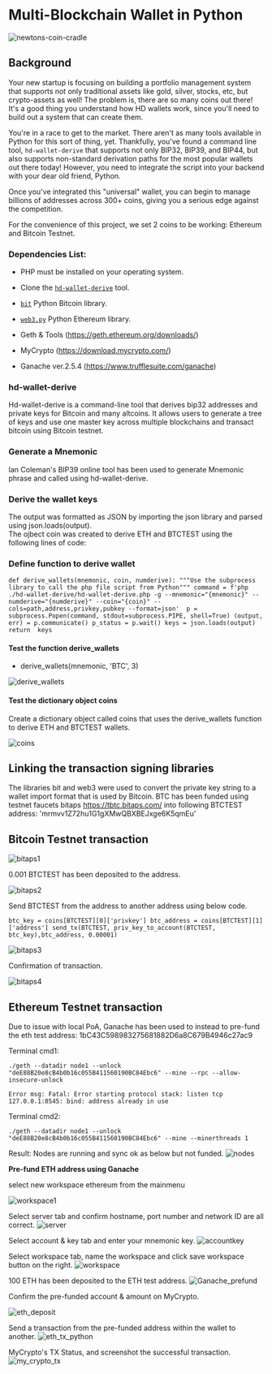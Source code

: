   # Multi-Blockchain Wallet in Python

![newtons-coin-cradle](images/newtons-coin-cradle.jpg)

## Background

Your new startup is focusing on building a portfolio management system that supports not only traditional assets
like gold, silver, stocks, etc, but crypto-assets as well! The problem is, there are so many coins out there! It's
a good thing you understand how HD wallets work, since you'll need to build out a system that can create them.

You're in a race to get to the market. There aren't as many tools available in Python for this sort of thing, yet.
Thankfully, you've found a command line tool, `hd-wallet-derive` that supports not only BIP32, BIP39, and BIP44, but
also supports non-standard derivation paths for the most popular wallets out there today! However, you need to integrate
the script into your backend with your dear old friend, Python.

Once you've integrated this "universal" wallet, you can begin to manage billions of addresses across 300+ coins, giving
you a serious edge against the competition.

For the convenience of this project, we set 2 coins to be working: Ethereum and Bitcoin Testnet.

### **Dependencies List:**

- PHP must be installed on your operating system.

- Clone the [`hd-wallet-derive`](https://github.com/dan-da/hd-wallet-derive) tool.

- [`bit`](https://ofek.github.io/bit/) Python Bitcoin library.

- [`web3.py`](https://github.com/ethereum/web3.py) Python Ethereum library.

- Geth & Tools (https://geth.ethereum.org/downloads/)

- MyCrypto (https://download.mycrypto.com/)

- Ganache ver.2.5.4 (https://www.trufflesuite.com/ganache)

### **hd-wallet-derive** 

Hd-wallet-derive is a command-line tool that derives bip32 addresses and private keys for Bitcoin and many altcoins. It allows users to generate a tree of keys and use one master key across multiple blockchains and transact bitcoin using Bitcoin testnet. 

### **Generate a Mnemonic**

Ian Coleman's BIP39 online tool  has been used to generate Mnemonic phrase and called using hd-wallet-derive.

### **Derive the wallet keys**

The output was formatted as JSON by importing the json library and parsed using json.loads(output).  
The ojbect coin was created to derive ETH and BTCTEST using the following lines of code:

### **Define function to derive wallet**
``def derive_wallets(mnemonic, coin, numderive):
    """Use the subprocess library to call the php file script from Python"""
    command = f'php ./hd-wallet-derive/hd-wallet-derive.php -g --mnemonic="{mnemonic}" --numderive="{numderive}" --coin="{coin}" --cols=path,address,privkey,pubkey --format=json' 
    p = subprocess.Popen(command, stdout=subprocess.PIPE, shell=True)
    (output, err) = p.communicate()
    p_status = p.wait()
    keys = json.loads(output)
    return  keys``


#### **Test the function derive_wallets**
* derive_wallets(mnemonic, 'BTC', 3)

![derive_wallets](images/derive_wallets.png)


#### **Test the dictionary object coins** 
Create a dictionary object called coins that uses the derive_wallets function to derive ETH and BTCTEST wallets.

![coins](images/coins.png)

## **Linking the transaction signing libraries**

The libraries bit and web3 were used to convert the private key string to a wallet import format that is used by Bitcoin.
BTC has been funded using testnet faucets bitaps https://tbtc.bitaps.com/ into following BTCTEST address: 
'mrmvv1Z72hu1G1gXMwQBXBEJxge6K5qmEu'

## **Bitcoin Testnet transaction**

![bitaps1](images/bitaps1.png)

0.001 BTCTEST has been deposited to the address.

![bitaps2](images/bitaps2.png)

Send BTCTEST from the address to another address using below code.

``btc_key = coins[BTCTEST][0]['privkey']
btc_address = coins[BTCTEST][1]['address']
send_tx(BTCTEST, priv_key_to_account(BTCTEST, btc_key),btc_address, 0.00001)``

![bitaps3](images/bitaps3.png)

Confirmation of transaction.

![bitaps4](images/bitaps4.png)

##  **Ethereum Testnet transaction**

Due to issue with local PoA, Ganache has been used to instead to pre-fund the eth test address: 1bC43C598983275681882D6a8C679B4946c27ac9

Terminal cmd1:

``./geth --datadir node1 --unlock "deE88B20e8cB4b0b16c055B411560190BC84Ebc6" --mine --rpc --allow-insecure-unlock``

``Error msg:
Fatal: Error starting protocol stack: listen tcp 127.0.0.1:8545: bind: address already in use``

Terminal cmd2:

``./geth --datadir node1 --unlock "deE88B20e8cB4b0b16c055B411560190BC84Ebc6" --mine --minerthreads 1``

Result:
Nodes are running and sync ok as below but not funded.
![nodes](images/nodes.png)

**Pre-fund ETH address using Ganache**

select new workspace ethereum from the mainmenu

![workspace1](images/workspace1.png)

Select server tab and confirm hostname, port number and network ID are all correct. 
![server](images/server.png)

Select account & key tab and enter your mnemonic key.
![accountkey](images/accountkey.png)

Select workspace tab, name the workspace and click save workspace button on the right.
![workspace](images/workspace.png)

100 ETH has been deposited to the ETH test address.
![Ganache_prefund](images/Ganache_prefund.png)

Confirm the pre-funded account & amount on MyCrypto.

![eth_deposit](images/eth_deposit.png)

Send a transaction from the pre-funded address within the wallet to another.
![eth_tx_python](images/eth_tx_python.png)

MyCrypto's TX Status, and screenshot the successful transaction.
![my_crypto_tx](images/mycrypto_tx.png)

